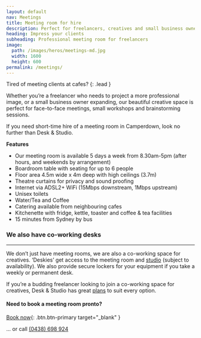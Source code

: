 ```yaml
---
layout: default
nav: Meetings
title: Meeting room for hire
description: Perfect for freelancers, creatives and small business owners hosting meetings, presentations or interviews off site. Call (0438) 698 924.
heading: Impress your clients
subheading: Professional meeting room for freelancers
image: 
  path: /images/heros/meetings-md.jpg
  width: 1600
  height: 600
permalink: /meetings/
---
```


Tired of meeting clients at cafes?
{: .lead }

Whether you’re a freelancer who needs to project a more professional image, or a small business owner expanding, our beautiful creative space is perfect for face-to-face meetings, small workshops and brainstorming sessions.

If you need short-time hire of a meeting room in Camperdown, look no further than Desk &amp; Studio. 

**Features**

- Our meeting room is available 5 days a week from 8.30am-5pm (after hours, and weekends by arrangement)
- Boardroom table with seating for up to 6 people
- Floor area 4.5m wide x 4m deep with high ceilings (3.7m)
- Theatre curtains for privacy and sound proofing
- Internet via ADSL2+ WiFi (15Mbps downstream, 1Mbps upstream)
- Unisex toilets
- Water/Tea and Coffee
- Catering available from neighbouring cafes
- Kitchenette with fridge, kettle, toaster and coffee &amp; tea facilities
- 15 minutes from Sydney by bus

### We also have co-working desks

---

We don’t just have meeting rooms, we are also a co-working space for creatives. ‘Deskies’ get access to the meeting room and [studio](/studio/) (subject to availability). We also provide secure lockers for your equipment if you take a weekly or permanent desk. 

If you’re a budding freelancer looking to join a co-working space for creatives, Desk &amp; Studio has great [plans](/plans/) to suit every option.

#### Need to book a meeting room pronto?

[Book now](https://deskandstudio.simplybook.me/v2/#book){: .btn.btn-primary target="_blank" } 

... or call [(0438) 698 924](tel:0438698924)
